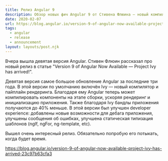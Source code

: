 ```yaml
---
title: Релиз Angular 9
description: Обзор новых фич Angular 9 от Стивена Флюина — новый компилятор и пайплайн рендеринга ivy, улучшение developer experience и другое
date: 2020-02-07
url: https://blog.angular.io/version-9-of-angular-now-available-project-ivy-has-arrived-23c97b63cfa3
tags:
  - angular
  - release
  - announcement
layout: layouts/post.njk
---
```

Вчера вышла девятая версия Angular. Стивен Флюин рассказал про новый релиз в статье "Version 9 of Angular Now Available — Project Ivy has arrived!".

Девятая версия самое большое обновление Angular за последние три года. В этой версии по умолчанию включён Ivy — новый компилятор и пайплайн рендеринга. Благодаря ему Angular теперь может компилировать компоненты на этапе сборки, ускоряя рендеринг и инициализацию приложения. Также благодаря Ivy бандлы приложения получаются до 40% меньше. В этой версии был улучшен developer experience: добавлены новые возможности для дебага приложения, улучшены сообщения об ошибках, улучшена статическая типизация шаблонов (ngIf, ngFor, ng-template, etc).

Вышел очень интересный релиз. Обязательно попробую его потыкать, когда будет время.

https://blog.angular.io/version-9-of-angular-now-available-project-ivy-has-arrived-23c97b63cfa3
